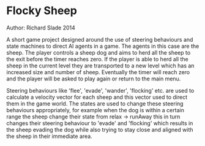 Flocky Sheep
==================

Author: Richard Slade 2014

A short game project designed around the use of steering behaviours and state machines to direct AI agents in a game. The agents in this case are the sheep. The player controls a sheep dog and aims to herd all the sheep to the exit before the timer reaches zero. If the player is able to herd all the sheep in the current level they are transported to a new level which has an increased size and number of sheep. Eventually the timer will reach zero and the player will be asked to play again or return to the main menu.

Steering behaviours like 'flee', 'evade', 'wander', 'flocking' etc. are used to calculate a velocity vector for each sheep and this vector used to direct them in the game world. The states are used to change these steering behaviours appropriately, for example when the dog is within a certain range the sheep change their state from relax -> runAway this in turn changes their steering behaviour to 'evade' and 'flocking' which results in the sheep evading the dog while also trying to stay close and aligned with the sheep in their immediate area.
